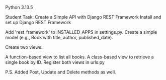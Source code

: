 Python 3.13.5


 Student Task: Create a Simple API with Django REST Framework
Install and set up Django REST Framework

Add 'rest_framework' to INSTALLED_APPS in settings.py.
Create a simple model (e.g., Book with title, author, published_date).

Create two views:

A function-based view to list all books.
A class-based view to retrieve a single book by ID.
Register both views in urls.py


P.S.
Added Post, Update and Delete methods as well.